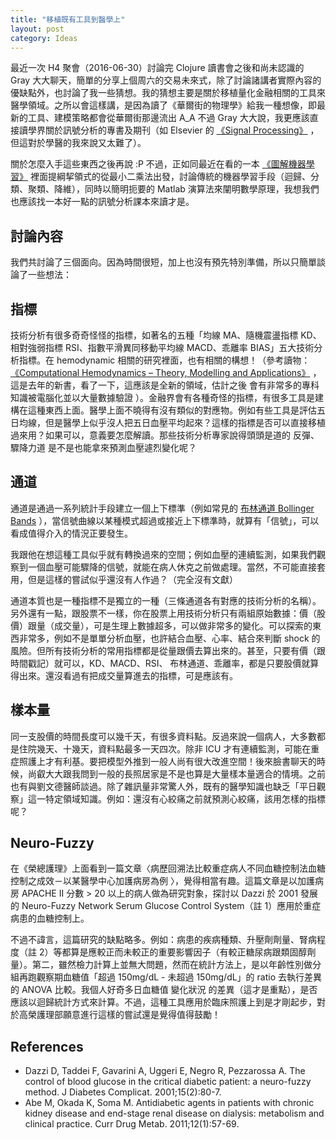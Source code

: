 ```yaml
---
title: "移植既有工具到醫學上"
layout: post
category: Ideas
---
```


最近一次 H4 聚會（2016-06-30）討論完 Clojure 讀書會之後和尚未認識的 Gray 大大聊天，簡單的分享上個周六的交易未來式，除了討論諸講者實際內容的優缺點外，也討論了我一些猜想。我的猜想主要是關於移植量化金融相關的工具來醫學領域。之所以會這樣講，是因為讀了《華爾街的物理學》給我一種想像，即最新的工具、建模策略都會從華爾街那邊流出 A_A 不過 Gray 大大說，我更應該直接讀學界關於訊號分析的專書及期刊（如 Elsevier 的 [《Signal Processing》](http://www.journals.elsevier.com/signal-processing) ，但這對於學醫的我來說又太難了）。

關於怎麼入手這些東西之後再說 :P 不過，正如同最近在看的一本 [《圖解機器學習》](http://m.sanmin.com.tw/product/index/005093606) 裡面提綱挈領式的從最小二乘法出發，討論傳統的機器學習手段（迴歸、分類、聚類、降維），同時以簡明扼要的 Matlab 演算法來闡明數學原理，我想我們也應該找一本好一點的訊號分析課本來讀才是。

## 討論內容

我們共討論了三個面向。因為時間很短，加上也沒有預先特別準備，所以只簡單談論了一些想法：

## 指標

技術分析有很多奇奇怪怪的指標，如著名的五種「均線 MA、隨機震盪指標 KD、相對強弱指標 RSI、指數平滑異同移動平均線 MACD、乖離率 BIAS」五大技術分析指標。在 hemodynamic 相關的研究裡面，也有相關的構想！（參考讀物： [《Computational Hemodynamics – Theory, Modelling and Applications》](http://www.springer.com/us/book/9789401795937) ，這是去年的新書，看了一下，這應該是全新的領域，估計之後 會有非常多的專科知識被電腦化並以大量數據驗證 ）。金融界會有各種奇怪的指標，有很多工具是建構在這種東西上面。醫學上面不曉得有沒有類似的對應物。例如有些工具是評估五日均線，但是醫學上似乎沒人把五日血壓平均起來？這樣的指標是否可以直接移植過來用？如果可以，意義要怎麼解讀。那些技術分析專家說得頭頭是道的 反彈、驟降力道 是不是也能拿來預測血壓遽烈變化呢？

## 通道

通道是通過一系列統計手段建立一個上下標準（例如常見的 [布林通道 Bollinger Bands](https://en.wikipedia.org/wiki/Bollinger_Bands) ），當信號曲線以某種模式超過或接近上下標準時，就算有「信號」，可以看成值得介入的情況正要發生。

我跟他在想這種工具似乎就有轉換過來的空間；例如血壓的連續監測，如果我們觀察到一個血壓可能驟降的信號，就能在病人休克之前做處理。當然，不可能直接套用，但是這樣的嘗試似乎還沒有人作過？（完全沒有文獻）

通道本質也是一種指標不是獨立的一種（三條通道各有對應的技術分析的名稱）。另外還有一點，跟股票不一樣，你在股票上用技術分析只有兩組原始數據：價（股價）跟量（成交量），可是生理上數據超多，可以做非常多的變化。可以探索的東西非常多，例如不是單單分析血壓，也許結合血壓、心率、結合來判斷 shock 的風險。但所有技術分析的常用指標都是從量跟價去算出來的。甚至，只要有價（跟時間戳記）就可以，KD、MACD、RSI、 布林通道、乖離率，都是只要股價就算得出來。還沒看過有把成交量算進去的指標，可是應該有。

## 樣本量

同一支股價的時間長度可以幾千天，有很多資料點。反過來說一個病人，大多數都是住院幾天、十幾天，資料點最多一天四次。除非 ICU 才有連續監測，可能在重症照護上才有利基。要把模型外推到一般人尚有很大改進空間！後來臉書聊天的時候，尚叡大大跟我問到一般的長照居家是不是也算是大量樣本量適合的情境。之前也有與劉文德醫師談過。除了雜訊量非常驚人外，既有的醫學知識也缺乏「平日觀察」這一特定領域知識。例如：還沒有心絞痛之前就預測心絞痛，該用怎樣的指標呢？

## Neuro-Fuzzy

在《榮總護理》上面看到一篇文章〈病歷回溯法比較重症病人不同血糖控制法血糖控制之成效－以某醫學中心加護病房為例 〉，覺得相當有趣。這篇文章是以加護病房 APACHE II 分數 > 20 以上的病人做為研究對象，探討以 Dazzi 於 2001 發展的 Neuro-Fuzzy Network Serum Glucose Control System（註 1）應用於重症病患的血糖控制上。

不過不諱言，這篇研究的缺點略多。例如：病患的疾病種類、升壓劑劑量、腎病程度（註 2）等都算是應較正而未較正的重要影響因子（有較正糖尿病跟類固醇劑量）。第二，雖然檢力計算上並無大問題，然而在統計方法上，是以年齡性別做分組再跑觀察期血糖值「超過 150mg/dL - 未超過 150mg/dL」的 ratio 去執行差異的 ANOVA 比較。我個人好奇多日血糖值 變化狀況 的差異（這才是重點），是否應該以迴歸統計方式來計算。不過，這種工具應用於臨床照護上到是才剛起步，對於高榮護理部願意進行這樣的嘗試還是覺得值得鼓勵！

## References

- Dazzi D, Taddei F, Gavarini A, Uggeri E, Negro R, Pezzarossa A. The control of blood glucose in the critical diabetic patient: a neuro-fuzzy method. J Diabetes Complicat. 2001;15(2):80-7.
- Abe M, Okada K, Soma M. Antidiabetic agents in patients with chronic kidney disease and end-stage renal disease on dialysis: metabolism and clinical practice. Curr Drug Metab. 2011;12(1):57-69.
